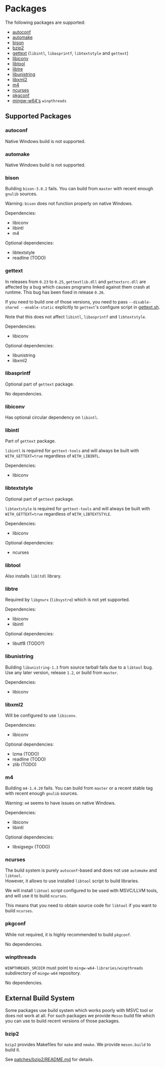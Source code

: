 # Packages

The following packages are supported:

- [autoconf](https://www.gnu.org/software/autoconf)
- [automake](https://www.gnu.org/software/automake)
- [bison](https://www.gnu.org/software/bison)
- [bzip2](https://sourceware.org/bzip2)
- [gettext](https://www.gnu.org/software/gettext)
  (`libintl`, `libasprintf`, `libtextstyle` and `gettext`)
- [libiconv](https://www.gnu.org/software/libiconv)
- [libtool](https://www.gnu.org/software/libtool)
- [libtre](https://laurikari.net/tre)
- [libunistring](https://www.gnu.org/software/libunistring)
- [libxml2](https://gitlab.gnome.org/GNOME/libxml2)
- [m4](https://www.gnu.org/software/m4)
- [ncurses](https://invisible-island.net/ncurses)
- [pkgconf](https://github.com/pkgconf/pkgconf)
- [mingw-w64's](https://www.mingw-w64.org) `winpthreads`

## Supported Packages

### autoconf

Native Windows build is not supported.

### automake

Native Windows build is not supported.

### bison

Building `bison-3.8.2` fails.
You can build from `master` with recent enough `gnulib` sources.

Warning: `bison` does not function properly on native Windows.

Dependencies:

- libiconv
- libintl
- m4

Optional dependencies:

- libtextstyle
- readline (TODO)

### gettext

In releases from `0.23` to `0.25`, `gettextlib.dll` and `gettextsrc.dll` are
affected by a bug which causes programs linked against them crash at runtime.
This bug has been fixed in release `0.26`.

If you need to build one of those versions, you need to pass
`--disable-shared --enable-static` explicitly to `gettext`'s configure
script in [gettext.sh](/packages/gettext.sh).

Note that this does not affect `libintl`, `libasprintf` and `libtextstyle`.

Dependencies:

- libiconv

Optional dependencies:

- libunistring
- libxml2

### libasprintf

Optional part of `gettext` package.

No dependencies.

### libiconv

Has optional circular dependency on `libintl`.

### libintl

Part of `gettext` package.

`libintl` is required for `gettext-tools` and will always be built with
`WITH_GETTEXT=true` regardless of `WITH_LIBINTL`.

Dependencies:

- libiconv

### libtextstyle

Optional part of `gettext` package.

`libtextstyle` is required for `gettext-tools` and will always be built with
`WITH_GETTEXT=true` regardless of `WITH_LIBTEXTSTYLE`.

Dependencies:

- libiconv

Optional dependencies:

- ncurses

### libtool

Also installs `libltdl` library.

### libtre

Required by `libgnurx` (`libsystre`) which is not yet supported.

Dependencies:

- libiconv
- libintl

Optional dependencies:

- libutf8 (TODO?)

### libunistring

Building `libunistring-1.3` from source tarball fails due to a `libtool` bug.
Use any later version, release `1.2`, or build from `master`.

Dependencies:

- libiconv

### libxml2

Will be configured to use `libiconv`.

Dependencies:

- libiconv

Optional dependencies:

- lzma (TODO)
- readline (TODO)
- zlib (TODO)

### m4

Building `m4-1.4.20` fails. You can build from `master` or a recent stable tag
with recent enough `gnulib` sources.

Warning: `m4` seems to have issues on native Windows.

Dependencies:

- libiconv
- libintl

Optional dependencies:

- libsigsegv (TODO)

### ncurses

The build system is purely `autoconf`-based and does not use `automake` and
`libtool`.  
However, it allows to use installed `libtool` script to build libraries.

We will install `libtool` script configured to be used with MSVC/LLVM tools,
and will use it to build `ncurses`.

This means that you need to obtain source code for `libtool` if you want to
build `ncurses`.

### pkgconf

While not required, it is highly recommended to build `pkgconf`.

No dependencies.

### winpthreads

`WINPTHREADS_SRCDIR` must point to `mingw-w64-libraries/winpthreads`
subdirectory of `mingw-w64` repository.

No dependencies.

## External Build System

Some packages use build system which works poorly with MSVC tool or
does not work at all. For such packages we provide `Meson` build file which
you can use to build recent versions of those packages.

### bzip2

`bzip2` provides Makefiles for `make` and `nmake`.
We provide `meson.build` to build it.

See [patches/bzip2/README.md](/patches/bzip2/README.md) for details.
